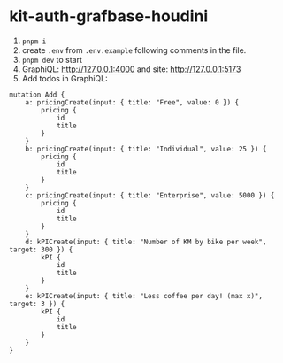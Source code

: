 # kit-auth-grafbase-houdini

1. `pnpm i`
2. create `.env` from `.env.example` following comments in the file.
3. `pnpm dev` to start
4. GraphiQL: http://127.0.0.1:4000 and site: http://127.0.0.1:5173
5. Add todos in GraphiQL:

```gql
mutation Add {
	a: pricingCreate(input: { title: "Free", value: 0 }) {
		pricing {
			id
			title
		}
	}
	b: pricingCreate(input: { title: "Individual", value: 25 }) {
		pricing {
			id
			title
		}
	}
	c: pricingCreate(input: { title: "Enterprise", value: 5000 }) {
		pricing {
			id
			title
		}
	}
	d: kPICreate(input: { title: "Number of KM by bike per week", target: 300 }) {
		kPI {
			id
			title
		}
	}
	e: kPICreate(input: { title: "Less coffee per day! (max x)", target: 3 }) {
		kPI {
			id
			title
		}
	}
}
```
